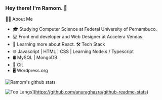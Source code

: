 ### Hey there! I'm Ramom. 👋


👨‍💻  About Me
* 🎓   Studying Computer Science at Federal University of Pernambuco.
* 💻   Front end developer and Web Designer at Accelera Vendas.
* 📘   Learning more about React.
🛠 Tech Stack
* 🌐   Javascript | HTML | CSS | Learning Node.s / Typescript
* 🛢   MySQL | MongoDB 
* 🔧   Git
* 🖥   Wordpress.org

![Ramom's github stats](https://github-readme-stats.vercel.app/api?username=Ramomjcs&hide=contribs,stars&show_icons=true&theme=onedark)

![Top Langs](https://github-readme-stats.vercel.app/api/top-langs/?username=Ramomjcs&layout=compact)](https://github.com/anuraghazra/github-readme-stats)

